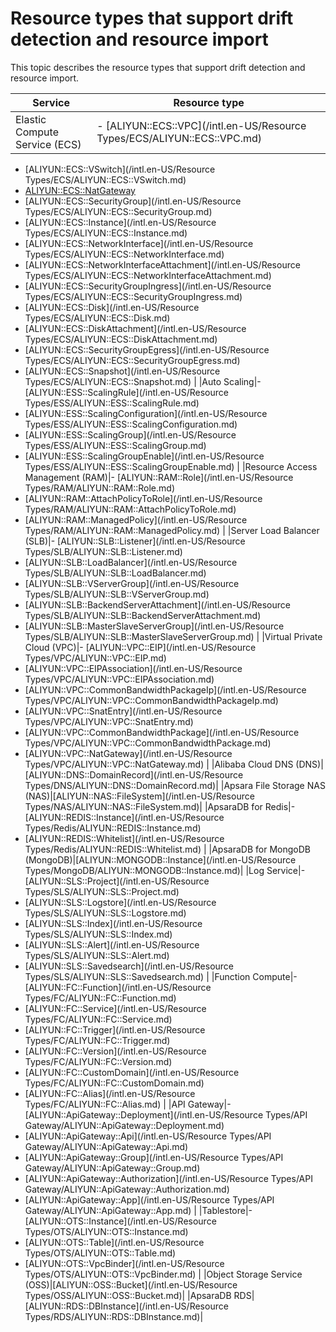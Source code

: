 # Resource types that support drift detection and resource import

This topic describes the resource types that support drift detection and resource import.

|Service|Resource type|
|-------|-------------|
|Elastic Compute Service \(ECS\)|-   [ALIYUN::ECS::VPC](/intl.en-US/Resource Types/ECS/ALIYUN::ECS::VPC.md)
-   [ALIYUN::ECS::VSwitch](/intl.en-US/Resource Types/ECS/ALIYUN::ECS::VSwitch.md)
-   [ALIYUN::ECS::NatGateway]()
-   [ALIYUN::ECS::SecurityGroup](/intl.en-US/Resource Types/ECS/ALIYUN::ECS::SecurityGroup.md)
-   [ALIYUN::ECS::Instance](/intl.en-US/Resource Types/ECS/ALIYUN::ECS::Instance.md)
-   [ALIYUN::ECS::NetworkInterface](/intl.en-US/Resource Types/ECS/ALIYUN::ECS::NetworkInterface.md)
-   [ALIYUN::ECS::NetworkInterfaceAttachment](/intl.en-US/Resource Types/ECS/ALIYUN::ECS::NetworkInterfaceAttachment.md)
-   [ALIYUN::ECS::SecurityGroupIngress](/intl.en-US/Resource Types/ECS/ALIYUN::ECS::SecurityGroupIngress.md)
-   [ALIYUN::ECS::Disk](/intl.en-US/Resource Types/ECS/ALIYUN::ECS::Disk.md)
-   [ALIYUN::ECS::DiskAttachment](/intl.en-US/Resource Types/ECS/ALIYUN::ECS::DiskAttachment.md)
-   [ALIYUN::ECS::SecurityGroupEgress](/intl.en-US/Resource Types/ECS/ALIYUN::ECS::SecurityGroupEgress.md)
-   [ALIYUN::ECS::Snapshot](/intl.en-US/Resource Types/ECS/ALIYUN::ECS::Snapshot.md) |
|Auto Scaling|-   [ALIYUN::ESS::ScalingRule](/intl.en-US/Resource Types/ESS/ALIYUN::ESS::ScalingRule.md)
-   [ALIYUN::ESS::ScalingConfiguration](/intl.en-US/Resource Types/ESS/ALIYUN::ESS::ScalingConfiguration.md)
-   [ALIYUN::ESS::ScalingGroup](/intl.en-US/Resource Types/ESS/ALIYUN::ESS::ScalingGroup.md)
-   [ALIYUN::ESS::ScalingGroupEnable](/intl.en-US/Resource Types/ESS/ALIYUN::ESS::ScalingGroupEnable.md) |
|Resource Access Management \(RAM\)|-   [ALIYUN::RAM::Role](/intl.en-US/Resource Types/RAM/ALIYUN::RAM::Role.md)
-   [ALIYUN::RAM::AttachPolicyToRole](/intl.en-US/Resource Types/RAM/ALIYUN::RAM::AttachPolicyToRole.md)
-   [ALIYUN::RAM::ManagedPolicy](/intl.en-US/Resource Types/RAM/ALIYUN::RAM::ManagedPolicy.md) |
|Server Load Balancer \(SLB\)|-   [ALIYUN::SLB::Listener](/intl.en-US/Resource Types/SLB/ALIYUN::SLB::Listener.md)
-   [ALIYUN::SLB::LoadBalancer](/intl.en-US/Resource Types/SLB/ALIYUN::SLB::LoadBalancer.md)
-   [ALIYUN::SLB::VServerGroup](/intl.en-US/Resource Types/SLB/ALIYUN::SLB::VServerGroup.md)
-   [ALIYUN::SLB::BackendServerAttachment](/intl.en-US/Resource Types/SLB/ALIYUN::SLB::BackendServerAttachment.md)
-   [ALIYUN::SLB::MasterSlaveServerGroup](/intl.en-US/Resource Types/SLB/ALIYUN::SLB::MasterSlaveServerGroup.md) |
|Virtual Private Cloud \(VPC\)|-   [ALIYUN::VPC::EIP](/intl.en-US/Resource Types/VPC/ALIYUN::VPC::EIP.md)
-   [ALIYUN::VPC::EIPAssociation](/intl.en-US/Resource Types/VPC/ALIYUN::VPC::EIPAssociation.md)
-   [ALIYUN::VPC::CommonBandwidthPackageIp](/intl.en-US/Resource Types/VPC/ALIYUN::VPC::CommonBandwidthPackageIp.md)
-   [ALIYUN::VPC::SnatEntry](/intl.en-US/Resource Types/VPC/ALIYUN::VPC::SnatEntry.md)
-   [ALIYUN::VPC::CommonBandwidthPackage](/intl.en-US/Resource Types/VPC/ALIYUN::VPC::CommonBandwidthPackage.md)
-   [ALIYUN::VPC::NatGateway](/intl.en-US/Resource Types/VPC/ALIYUN::VPC::NatGateway.md) |
|Alibaba Cloud DNS \(DNS\)|[ALIYUN::DNS::DomainRecord](/intl.en-US/Resource Types/DNS/ALIYUN::DNS::DomainRecord.md)|
|Apsara File Storage NAS \(NAS\)|[ALIYUN::NAS::FileSystem](/intl.en-US/Resource Types/NAS/ALIYUN::NAS::FileSystem.md)|
|ApsaraDB for Redis|-   [ALIYUN::REDIS::Instance](/intl.en-US/Resource Types/Redis/ALIYUN::REDIS::Instance.md)
-   [ALIYUN::REDIS::Whitelist](/intl.en-US/Resource Types/Redis/ALIYUN::REDIS::Whitelist.md) |
|ApsaraDB for MongoDB \(MongoDB\)|[ALIYUN::MONGODB::Instance](/intl.en-US/Resource Types/MongoDB/ALIYUN::MONGODB::Instance.md)|
|Log Service|-   [ALIYUN::SLS::Project](/intl.en-US/Resource Types/SLS/ALIYUN::SLS::Project.md)
-   [ALIYUN::SLS::Logstore](/intl.en-US/Resource Types/SLS/ALIYUN::SLS::Logstore.md)
-   [ALIYUN::SLS::Index](/intl.en-US/Resource Types/SLS/ALIYUN::SLS::Index.md)
-   [ALIYUN::SLS::Alert](/intl.en-US/Resource Types/SLS/ALIYUN::SLS::Alert.md)
-   [ALIYUN::SLS::Savedsearch](/intl.en-US/Resource Types/SLS/ALIYUN::SLS::Savedsearch.md) |
|Function Compute|-   [ALIYUN::FC::Function](/intl.en-US/Resource Types/FC/ALIYUN::FC::Function.md)
-   [ALIYUN::FC::Service](/intl.en-US/Resource Types/FC/ALIYUN::FC::Service.md)
-   [ALIYUN::FC::Trigger](/intl.en-US/Resource Types/FC/ALIYUN::FC::Trigger.md)
-   [ALIYUN::FC::Version](/intl.en-US/Resource Types/FC/ALIYUN::FC::Version.md)
-   [ALIYUN::FC::CustomDomain](/intl.en-US/Resource Types/FC/ALIYUN::FC::CustomDomain.md)
-   [ALIYUN::FC::Alias](/intl.en-US/Resource Types/FC/ALIYUN::FC::Alias.md) |
|API Gateway|-   [ALIYUN::ApiGateway::Deployment](/intl.en-US/Resource Types/API Gateway/ALIYUN::ApiGateway::Deployment.md)
-   [ALIYUN::ApiGateway::Api](/intl.en-US/Resource Types/API Gateway/ALIYUN::ApiGateway::Api.md)
-   [ALIYUN::ApiGateway::Group](/intl.en-US/Resource Types/API Gateway/ALIYUN::ApiGateway::Group.md)
-   [ALIYUN::ApiGateway::Authorization](/intl.en-US/Resource Types/API Gateway/ALIYUN::ApiGateway::Authorization.md)
-   [ALIYUN::ApiGateway::App](/intl.en-US/Resource Types/API Gateway/ALIYUN::ApiGateway::App.md) |
|Tablestore|-   [ALIYUN::OTS::Instance](/intl.en-US/Resource Types/OTS/ALIYUN::OTS::Instance.md)
-   [ALIYUN::OTS::Table](/intl.en-US/Resource Types/OTS/ALIYUN::OTS::Table.md)
-   [ALIYUN::OTS::VpcBinder](/intl.en-US/Resource Types/OTS/ALIYUN::OTS::VpcBinder.md) |
|Object Storage Service \(OSS\)|[ALIYUN::OSS::Bucket](/intl.en-US/Resource Types/OSS/ALIYUN::OSS::Bucket.md)|
|ApsaraDB RDS|[ALIYUN::RDS::DBInstance](/intl.en-US/Resource Types/RDS/ALIYUN::RDS::DBInstance.md)|

